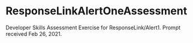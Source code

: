 # ResponseLinkAlertOneAssessment
 Developer Skills Assessment Exercise for ResponseLink/Alert1.  Prompt received Feb 26, 2021.
